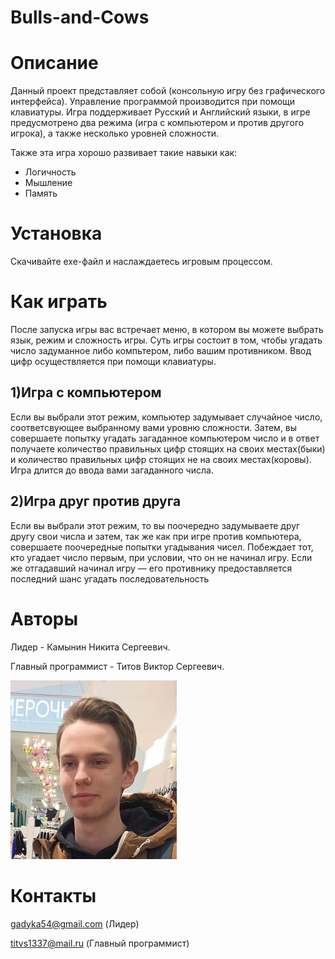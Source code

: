 # Bulls-and-Cows



# Описание 
Данный проект представляет собой (консольную игру без графического интерфейса). Управление программой производится при помощи клавиатуры.
Игра поддерживает Русский и Английский языки, в игре предусмотрено два режима (игра с компьютером и против другого игрока), а также несколько уровней сложности.

Также эта игра хорошо развивает такие навыки как:
- Логичность
- Мышление
- Память

# Установка 
Скачивайте exe-файл и наслаждаетесь игровым процессом.



# Как играть 
После запуска игры вас встречает меню, в котором вы можете выбрать язык, режим и сложность игры. Суть игры состоит в том, чтобы угадать число задуманное либо компьтером, либо вашим противником. Ввод цифр осуществляется при помощи клавиатуры. 

## 1)Игра с компьютером

Если вы выбрали этот режим, компьютер задумывает случайное число, соответсвующее выбранному вами уровню сложности. Затем, вы совершаете попытку угадать загаданное компьютером число и в ответ получаете количество правильных цифр стоящих на своих местах(быки) и количество правильных цифр стоящих не на своих местах(коровы). Игра длится до ввода вами загаданного числа.

## 2)Игра друг против друга

Если вы выбрали этот режим, то вы поочередно задумываете друг другу свои числа и затем, так же как при игре против компьютера, совершаете поочередные попытки угадывания чисел. Побеждает тот, кто угадает число первым, при условии, что он не начинал игру. Если же отгадавший начинал игру — его противнику предоставляется последний шанс угадать последовательность














# Авторы 
Лидер - Камынин Никита Сергеевич.

Главный программист - Титов Виктор Сергеевич.




![alt text](https://github.com/Gadyka36/srcns/blob/master/IMG-20200317-WA0002.jpg)



# Контакты
gadyka54@gmail.com (Лидер)

titvs1337@mail.ru (Главный программист)






